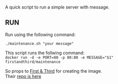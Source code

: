 A quick script to run a simple server with message.

## RUN  
Run using the following command:  

`./maintenance.sh "your message"`  

This script runs the follwing command:  
`docker run -d -e PORT=80 -p 80:80 -e MESSAGE="$1" firstandthird/maintenance`  

So props to [First & Third](https://github.com/firstandthird) for creating the image.  
Their [repo is here](https://github.com/firstandthird/maintenance) 
